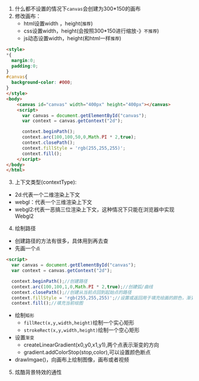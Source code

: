 1. 什么都不设置的情况下`canvas`会创建为300*150的画布
2. 修改画布：
    - html设置width ，height(`推荐`)
    - css设置width，height(会按照300*150进行缩放-》`不推荐`)
    - js动态设置width，height(和html一样`推荐`)
  ```html
  <style>
  *{
    margin:0;
    padding:0;
  }
  #canvas{
    background-color: #000;
  }
  </style>
  <body>
      <canvas id="canvas" width="400px" height="400px"></canvas>
      <script>
        var canvas = document.getElementById("canvas");
        var context = canvas.getContext("2d");

        context.beginPath();
        context.arc(100,100,50,0,Math.PI * 2,true);
        context.closePath();
        context.fillStyle = 'rgb(255,255,255)';
        context.fill();
      </script>
  </body>
  </html>
  ```
3. 上下文类型(contextType):
  - 2d:代表一个二维渲染上下文
  - webgl：代表一个三维渲染上下文
  - webgl2:代表一恶搞三位渲染上下文，这种情况下只能在浏览器中实现Webgl2

4. 绘制路径
  - 创建路径的方法有很多，具体用到再去查
  - 先画一个`点`
  ```html
  <script>
    var canvas = document.getElementById("canvas");
    var context = canvas.getContext("2d");

    context.beginPath();//创建路径
    context.arc(100,100,1,0,Math.PI * 2,true);//创建弧/曲线
    context.closePath();//创建从当前点回到起始点的路径
    context.fillStyle = 'rgb(255,255,255)';//设置或返回用于填充绘画的颜色，渐变或模式
    context.fill();//填充当前绘图
  ```
  - 绘制`矩形`
    - `fillRect(x,y,width,height)`绘制一个实心矩形
    - `strokeRect(x,y,width,height)`绘制一个空心矩形
  - 设置`渐变`
    - createLinearGradient(x0,y0,x1,y1),两个点表示渐变的方向
    - gradient.addColorStop(stop,color),可以设置颜色断点
  - drawImgae()，向画布上绘制图像，画布或者视频

5. 炫酷背景特效的通性